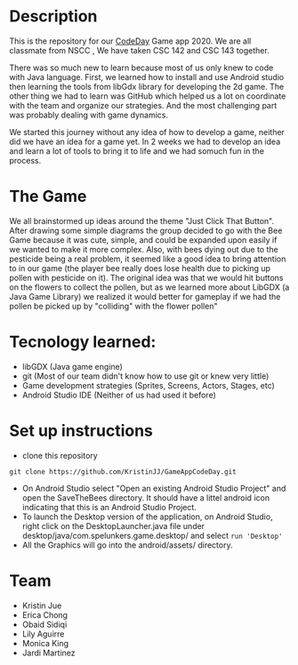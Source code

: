 # Description

This is the repository for our [CodeDay](https://www.codeday.org/) Game app 2020. We are all classmate from NSCC , We have taken CSC 142 and CSC 143 together.

There was so much new to learn because most of us only knew to code with Java language. First, we learned how to install and use Android studio then learning the tools from libGdx library for developing the 2d game. The other thing we had to learn was GitHub which helped us a lot on coordinate with the team and organize our strategies. And the most challenging part was probably dealing with game dynamics. 

We started this journey without any idea of how to develop a game, neither did we have an idea for a game yet. In 2 weeks we had to develop an idea and learn a lot of tools to bring it to life and we had somuch fun in the process.

# The Game
We all brainstormed up ideas around the theme "Just Click That Button". After drawing some simple diagrams the group decided to go with the Bee Game because it was cute, simple, and could be expanded upon easily if we wanted to make it more complex. Also, with bees dying out due to the pesticide being a real problem, it seemed like a good idea to bring attention to in our game (the player bee really does lose health due to picking up pollen with pesticide on it). The original idea was that we would hit buttons on the flowers to collect the pollen, but as we learned more about LibGDX (a Java Game Library) we realized it would better for gameplay if we had the pollen be picked up by "colliding" with the flower pollen" 

# Tecnology learned:
- libGDX (Java game engine)
- git (Most of our team didn't know how to use git or knew very little)
- Game development strategies (Sprites, Screens, Actors, Stages, etc)
- Android Studio IDE (Neither of us had used it before)

# Set up instructions
- clone this repository
```
git clone https://github.com/KristinJJ/GameAppCodeDay.git
```
- On Android Studio select "Open an existing Android Studio Project" and open the SaveTheBees directory. It should have a littel android icon indicating that this is an Android Studio Project.
- To launch the Desktop version of the application, on Android Studio, right click on the DesktopLauncher.java file under desktop/java/com.spelunkers.game.desktop/ and select ```run 'Desktop'```
- All the Graphics will go into the android/assets/ directory.

# Team
- Kristin Jue
- Erica Chong
- Obaid Sidiqi
- Lily Aguirre
- Monica King
- Jardi Martinez